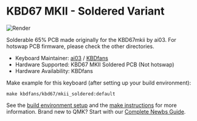 # KBD67 MKII - Soldered Variant

![Render](https://i.imgur.com/W8jBycQ.png)

Solderable 65% PCB made originally for the KBD67mkii by ai03. For hotswap PCB firmware, please check the other directories.

* Keyboard Maintainer: [ai03](https://github.com/ai03-2725) / [KBDfans](https://kbdfans.cn/)
* Hardware Supported: KBD67 MKII Soldered PCB (Not hotswap)
* Hardware Availability: KBDfans

Make example for this keyboard (after setting up your build environment):

    make kbdfans/kbd67/mkii_soldered:default

See the [build environment setup](https://docs.qmk.fm/#/getting_started_build_tools) and the [make instructions](https://docs.qmk.fm/#/getting_started_make_guide) for more information. Brand new to QMK? Start with our [Complete Newbs Guide](https://docs.qmk.fm/#/newbs).

